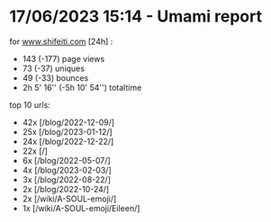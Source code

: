 # 17/06/2023 15:14 - Umami report
for www.shifeiti.com [24h] :

 - 143 (-177) page views
 - 73 (-37) uniques
 - 49 (-33) bounces
 - 2h 5' 16'' (-5h 10' 54'') totaltime


top 10 urls:
 - 42x [/blog/2022-12-09/]
 - 25x [/blog/2023-01-12/]
 - 24x [/blog/2022-12-22/]
 - 22x [/]
 - 6x [/blog/2022-05-07/]
 - 4x [/blog/2023-02-03/]
 - 3x [/blog/2022-08-22/]
 - 2x [/blog/2022-10-24/]
 - 2x [/wiki/A-SOUL-emoji/]
 - 1x [/wiki/A-SOUL-emoji/Eileen/]


